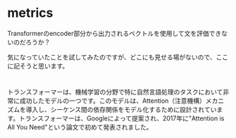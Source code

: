 # metrics


Transformerのencoder部分から出力されるベクトルを使用して文を評価できないのだろうか？

  気になっていたことを試してみたのですが、どこにも見せる場がないので、ここに記そうと思います。
#

  トランスフォーマーは、機械学習の分野で特に自然言語処理のタスクにおいて非常に成功したモデルの一つです。このモデルは、Attention（注意機構）メカニズムを導入し、シーケンス間の依存関係をモデル化するために設計されています。トランスフォーマーは、Googleによって提案され、2017年に"Attention is All You Need"という論文で初めて発表されました。
  
